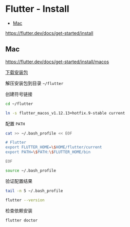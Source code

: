<!-- #flutter-install -->
<!-- omit in toc -->
# Flutter - Install

- [Mac](#mac)

<https://flutter.dev/docs/get-started/install>

## Mac

<https://flutter.dev/docs/get-started/install/macos>

[下载安装包](https://flutter.dev/docs/development/tools/sdk/releases?tab=macos)

解压安装包到目录 `~/flutter`

创建符号链接

```bash
cd ~/flutter

ln -s flutter_macos_v1.12.13+hotfix.9-stable current
```

配置 `PATH`

```bash
cat >> ~/.bash_profile << EOF

# Flutter
export FLUTTER_HOME=\$HOME/flutter/current
export PATH=\$PATH:\$FLUTTER_HOME/bin

EOF

source ~/.bash_profile
```

验证配置结果

```bash
tail -n 5 ~/.bash_profile

flutter --version
```

检查依赖安装

```bash
flutter doctor
```
